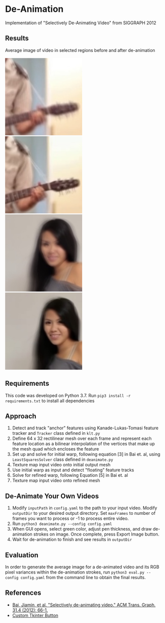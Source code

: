 # De-Animation
Implementation of "Selectively De-Animating Video" from SIGGRAPH 2012

## Results
 Average image of video in selected regions before and after de-animation <br><br>
<img src="imgs/guitar_average_before.jpg" height=250>&nbsp;&nbsp;&nbsp;<img src="imgs/guitar_average_after.jpg" height=250> <br>
<img src="imgs/model_average_before.jpg" height=250>&nbsp;&nbsp;&nbsp;<img src="imgs/model_average_after.jpg" height=250>


## Requirements
This code was developed on Python 3.7. Run `pip3 install -r requirements.txt` to install all dependencies

## Approach
1. Detect and track "anchor" features using Kanade-Lukas-Tomasi feature tracker and `Tracker` class defined in `klt.py`
2. Define 64 x 32 rectilinear mesh over each frame and represent each feature location as a bilinear interpolation of the vertices that make up the mesh quad which encloses the feature
3. Set up and solve for initial warp, following equation [3] in Bai et. al, using `LeastSquaresSolver` class defined in `deanimate.py`
4. Texture map input video onto initial output mesh
5. Use initial warp as input and detect "floating" feature tracks 
6. Solve for refined warp, following Equation [5] in Bai et. al
7. Texture map input video onto refined mesh

## De-Animate Your Own Videos
1. Modify `inputPath` in `config.yaml` to the path to your input video. Modify `outputDir` to your desired output directory. Set `maxFrames` to number of frames you want to process or -1 to process entire video.
2. Run `python3 deanimate.py --config config.yaml`
3. When GUI opens, select green color, adjust pen thickness, and draw de-animation strokes on image. Once complete, press Export Image button.
4. Wait for de-animation to finish and see results in `outputDir`

## Evaluation
In order to generate the average image for a de-animated video and its RGB pixel variances within the de-animation strokes, run `python3 eval.py --config config.yaml` from the command line to obtain the final results.

## References
- [Bai, Jiamin, et al. "Selectively de-animating video." ACM Trans. Graph. 31.4 (2012): 66-1.](http://graphics.berkeley.edu/papers/Bai-SDV-2012-08/Bai-SDV-2012-08_large.pdf)
- [Custom Tkinter Button](https://github.com/TomSchimansky/GuitarTuner)
